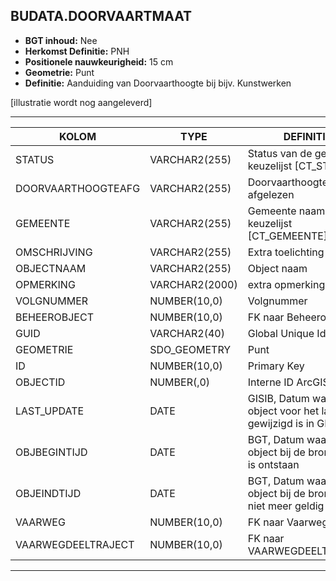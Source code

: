 ﻿## BUDATA.DOORVAARTMAAT


* __BGT inhoud:__ Nee
* __Herkomst Definitie:__ PNH
* __Positionele nauwkeurigheid:__ 15 cm
* __Geometrie:__ Punt
* __Definitie:__ Aanduiding van Doorvaarthoogte bij bijv. Kunstwerken

[illustratie wordt nog aangeleverd]

***

|KOLOM                               |TYPE              |DEFINITIE|
|------                              |----              |-----    |
|STATUS                              |VARCHAR2(255)     |Status van de gegevens, keuzelijst [CT_STATUS]|
|DOORVAARTHOOGTEAFG                  |VARCHAR2(255)     |Doorvaarthoogte afgelezen|
|GEMEENTE                            |VARCHAR2(255)     |Gemeente naam, keuzelijst [CT_GEMEENTE]|
|OMSCHRIJVING                        |VARCHAR2(255)     |Extra toelichting|
|OBJECTNAAM                          |VARCHAR2(255)     |Object naam|
|OPMERKING                           |VARCHAR2(2000)    |extra opmerking|
|VOLGNUMMER                          |NUMBER(10,0)      |Volgnummer|
|BEHEEROBJECT                        |NUMBER(10,0)      |FK naar Beheerobject|
|GUID                                |VARCHAR2(40)      |Global Unique Identifier|
|GEOMETRIE                           |SDO_GEOMETRY      |Punt|
|ID                                  |NUMBER(10,0)      |Primary Key|
|OBJECTID                            |NUMBER(,0)        |Interne ID ArcGIS|
|LAST_UPDATE                         |DATE              |GISIB, Datum waarop het object voor het laatst gewijzigd is in GISIB|
|OBJBEGINTIJD                        |DATE              |BGT, Datum waarop het object bij de bronhouder is ontstaan|
|OBJEINDTIJD                         |DATE              |BGT, Datum waarop het object bij de bronhouder niet meer geldig is|
|VAARWEG                             |NUMBER(10,0)      |FK naar Vaarweg|
|VAARWEGDEELTRAJECT                  |NUMBER(10,0)      |FK naar VAARWEGDEELTRAJECT |

***


